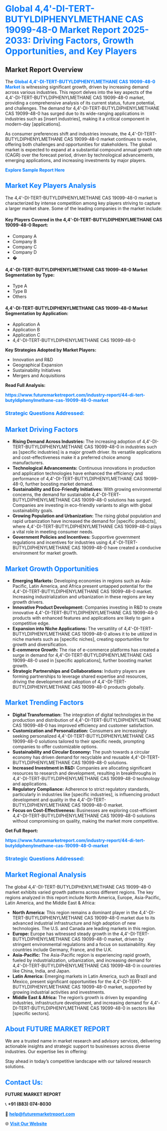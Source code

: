 <h1 style="color: #007BFF;">Global 4,4'-DI-TERT-BUTYLDIPHENYLMETHANE CAS 19099-48-0 Market Report 2025-2033: Driving Factors, Growth Opportunities, and Key Players</h1>

<section id="overview">
<h2>Market Report Overview</h2>
<p>The <a href="https://www.futuremarketreport.com/industry-report/44-di-tert-butyldiphenylmethane-cas-19099-48-0-market" style="color: #007BFF; text-decoration: none;"><strong>Global 4,4'-DI-TERT-BUTYLDIPHENYLMETHANE CAS 19099-48-0 Market</strong></a> is witnessing significant growth, driven by increasing demand across various industries. This report delves into the key aspects of the 4,4'-DI-TERT-BUTYLDIPHENYLMETHANE CAS 19099-48-0 market, providing a comprehensive analysis of its current status, future potential, and challenges. The demand for 4,4'-DI-TERT-BUTYLDIPHENYLMETHANE CAS 19099-48-0 has surged due to its wide-ranging applications in industries such as [insert industries], making it a critical component in modern-day [applications].</p>
<p>As consumer preferences shift and industries innovate, the 4,4'-DI-TERT-BUTYLDIPHENYLMETHANE CAS 19099-48-0 market continues to evolve, offering both challenges and opportunities for stakeholders. The global market is expected to expand at a substantial compound annual growth rate (CAGR) over the forecast period, driven by technological advancements, emerging applications, and increasing investments by major players.</p>
</section>

<section id="overview">
<p><a href="https://www.futuremarketreport.com/request-sample/reportId=121779" style="color: #007BFF; text-decoration: none;"><strong>Explore Sample Report Here</strong></a></p>
</section>

<section id="key-players">
<h2 style="color: #007BFF;">Market Key Players Analysis</h2>
<p>The 4,4'-DI-TERT-BUTYLDIPHENYLMETHANE CAS 19099-48-0 market is characterized by intense competition among key players striving to capture a larger market share. Some of the leading companies in the market include:</p>
<h4>Key Players Covered in the 4,4'-DI-TERT-BUTYLDIPHENYLMETHANE CAS 19099-48-0 Report:</h4>
<ul><li>Company A</li><li>Company B</li><li>Company C</li><li>Company D</li><li>�</li></ul>
<h4>4,4'-DI-TERT-BUTYLDIPHENYLMETHANE CAS 19099-48-0 Market Segmentation by Type:</h4>
<ul><li>Type A</li><li>Type B</li><li>Others</li></ul>

<h4>4,4'-DI-TERT-BUTYLDIPHENYLMETHANE CAS 19099-48-0 Market Segmentation by Application:</h4>
<ul><li>Application A</li><li>Application B</li><li>Application C</li><li>4,4&#039;-DI-TERT-BUTYLDIPHENYLMETHANE CAS 19099-48-0</li></ul>
<p><strong>Key Strategies Adopted by Market Players:</strong></p>
<ul>
<li>Innovation and R&D</li>
<li>Geographical Expansion</li>
<li>Sustainability Initiatives</li>
<li>Mergers and Acquisitions</li>
</ul>
</section>

<section>
<p><strong>Read Full Analysis: </strong></p><a href="https://www.futuremarketreport.com/industry-report/44-di-tert-butyldiphenylmethane-cas-19099-48-0-market" style="color: #007BFF; text-decoration: none;"><strong>https://www.futuremarketreport.com/industry-report/44-di-tert-butyldiphenylmethane-cas-19099-48-0-market</strong></a>
<h3 style="color: #007BFF;">Strategic Questions Addressed:</h3>
</section>

<section id="driving-factors">
<h2 style="color: #007BFF;">Market Driving Factors</h2>
<ul>
<li><strong>Rising Demand Across Industries:</strong> The increasing adoption of 4,4'-DI-TERT-BUTYLDIPHENYLMETHANE CAS 19099-48-0 in industries such as [specific industries] is a major growth driver. Its versatile applications and cost-effectiveness make it a preferred choice among manufacturers.</li>
<li><strong>Technological Advancements:</strong> Continuous innovations in production and application technologies have enhanced the efficiency and performance of 4,4'-DI-TERT-BUTYLDIPHENYLMETHANE CAS 19099-48-0, further boosting market demand.</li>
<li><strong>Sustainability and Eco-Friendly Initiatives:</strong> With growing environmental concerns, the demand for sustainable 4,4'-DI-TERT-BUTYLDIPHENYLMETHANE CAS 19099-48-0 solutions has surged. Companies are investing in eco-friendly variants to align with global sustainability goals.</li>
<li><strong>Growing Population and Urbanization:</strong> The rising global population and rapid urbanization have increased the demand for [specific products], where 4,4'-DI-TERT-BUTYLDIPHENYLMETHANE CAS 19099-48-0 plays a vital role in meeting consumer needs.</li>
<li><strong>Government Policies and Incentives:</strong> Supportive government regulations and incentives for industries using 4,4'-DI-TERT-BUTYLDIPHENYLMETHANE CAS 19099-48-0 have created a conducive environment for market growth.</li>
</ul>
</section>

<section id="growth-opportunities">
<h2 style="color: #007BFF;">Market Growth Opportunities</h2>
<ul>
<li><strong>Emerging Markets:</strong> Developing economies in regions such as Asia-Pacific, Latin America, and Africa present untapped potential for the 4,4'-DI-TERT-BUTYLDIPHENYLMETHANE CAS 19099-48-0 market. Increasing industrialization and urbanization in these regions are key growth drivers.</li>
<li><strong>Innovative Product Development:</strong> Companies investing in R&D to create innovative 4,4'-DI-TERT-BUTYLDIPHENYLMETHANE CAS 19099-48-0 products with enhanced features and applications are likely to gain a competitive edge.</li>
<li><strong>Expansion into Niche Applications:</strong> The versatility of 4,4'-DI-TERT-BUTYLDIPHENYLMETHANE CAS 19099-48-0 allows it to be utilized in niche markets such as [specific niches], creating opportunities for growth and diversification.</li>
<li><strong>E-commerce Growth:</strong> The rise of e-commerce platforms has created a surge in demand for 4,4'-DI-TERT-BUTYLDIPHENYLMETHANE CAS 19099-48-0 used in [specific applications], further boosting market growth.</li>
<li><strong>Strategic Partnerships and Collaborations:</strong> Industry players are forming partnerships to leverage shared expertise and resources, driving the development and adoption of 4,4'-DI-TERT-BUTYLDIPHENYLMETHANE CAS 19099-48-0 products globally.</li>
</ul>
</section>

<section id="trending-factors">
<h2 style="color: #007BFF;">Market Trending Factors</h2>
<ul>
<li><strong>Digital Transformation:</strong> The integration of digital technologies in the production and distribution of 4,4'-DI-TERT-BUTYLDIPHENYLMETHANE CAS 19099-48-0 has improved efficiency and customer satisfaction.</li>
<li><strong>Customization and Personalization:</strong> Consumers are increasingly seeking personalized 4,4'-DI-TERT-BUTYLDIPHENYLMETHANE CAS 19099-48-0 solutions tailored to their specific needs, prompting companies to offer customizable options.</li>
<li><strong>Sustainability and Circular Economy:</strong> The push towards a circular economy has driven demand for recyclable and reusable 4,4'-DI-TERT-BUTYLDIPHENYLMETHANE CAS 19099-48-0 solutions.</li>
<li><strong>Increased Investment in R&D:</strong> Companies are allocating significant resources to research and development, resulting in breakthroughs in 4,4'-DI-TERT-BUTYLDIPHENYLMETHANE CAS 19099-48-0 technology and applications.</li>
<li><strong>Regulatory Compliance:</strong> Adherence to strict regulatory standards, particularly in industries like [specific industries], is influencing product development and quality in the 4,4'-DI-TERT-BUTYLDIPHENYLMETHANE CAS 19099-48-0 market.</li>
<li><strong>Focus on Cost-Effectiveness:</strong> Businesses are exploring cost-efficient 4,4'-DI-TERT-BUTYLDIPHENYLMETHANE CAS 19099-48-0 solutions without compromising on quality, making the market more competitive.</li>
</ul>
</section>

<section>
<p><strong>Get Full Report: </strong></p><a href="https://www.futuremarketreport.com/industry-report/44-di-tert-butyldiphenylmethane-cas-19099-48-0-market" style="color: #007BFF; text-decoration: none;"><strong>https://www.futuremarketreport.com/industry-report/44-di-tert-butyldiphenylmethane-cas-19099-48-0-market</strong></a>
<h3 style="color: #007BFF;">Strategic Questions Addressed:</h3>
</section>


<section id="regional-analysis">
<h2 style="color: #007BFF;">Market Regional Analysis</h2>
<p>The global 4,4'-DI-TERT-BUTYLDIPHENYLMETHANE CAS 19099-48-0 market exhibits varied growth patterns across different regions. The key regions analyzed in this report include North America, Europe, Asia-Pacific, Latin America, and the Middle East & Africa:</p>
<ul>
<li><strong>North America:</strong> This region remains a dominant player in the 4,4'-DI-TERT-BUTYLDIPHENYLMETHANE CAS 19099-48-0 market due to its advanced industrial infrastructure and high adoption of new technologies. The U.S. and Canada are leading markets in this region.</li>
<li><strong>Europe:</strong> Europe has witnessed steady growth in the 4,4'-DI-TERT-BUTYLDIPHENYLMETHANE CAS 19099-48-0 market, driven by stringent environmental regulations and a focus on sustainability. Key countries include Germany, France, and the U.K.</li>
<li><strong>Asia-Pacific:</strong> The Asia-Pacific region is experiencing rapid growth, fueled by industrialization, urbanization, and increasing demand for 4,4'-DI-TERT-BUTYLDIPHENYLMETHANE CAS 19099-48-0 in countries like China, India, and Japan.</li>
<li><strong>Latin America:</strong> Emerging markets in Latin America, such as Brazil and Mexico, present significant opportunities for the 4,4'-DI-TERT-BUTYLDIPHENYLMETHANE CAS 19099-48-0 market, supported by growing industrial activities and investments.</li>
<li><strong>Middle East & Africa:</strong> The region’s growth is driven by expanding industries, infrastructure development, and increasing demand for 4,4'-DI-TERT-BUTYLDIPHENYLMETHANE CAS 19099-48-0 in sectors like [specific sectors].</li>
</ul>
</section>

<footer>
<h2 style="color: #007BFF;">About FUTURE MARKET REPORT</h2>
<p>We are a trusted name in market research and advisory services, delivering actionable insights and strategic support to businesses across diverse industries. Our expertise lies in offering:</p>

<p>Stay ahead in today’s competitive landscape with our tailored research solutions.</p>

<h2 style="color: #007BFF;">Contact Us:</h2>
<p><strong>FUTURE MARKET REPORT</strong></p>
<p>📞 <strong>+91 (883) 074-8030</strong></p>
<p>📧 <strong><a href="mailto:help@futuremarketreport.com" style="color: #007BFF;">help@futuremarketreport.com</a></strong></p>
<p>🌐 <strong><a href="https://www.futuremarketreport.com/" style="color: #007BFF;">Visit Our Website</a></strong></p>
</footer>